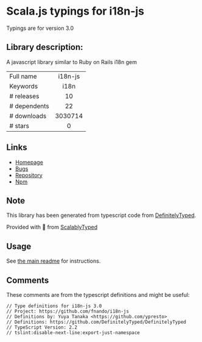 
# Scala.js typings for i18n-js

Typings are for version 3.0

## Library description:
A javascript library similar to Ruby on Rails i18n gem

|                    |                 |
| ------------------ | :-------------: |
| Full name          | i18n-js |
| Keywords           | i18n |
| # releases         | 10 |
| # dependents       | 22 |
| # downloads        | 3030714 |
| # stars            | 0 |

## Links
- [Homepage](https://github.com/fnando/i18n-js)
- [Bugs](https://github.com/fnando/i18n-js/issues)
- [Repository](https://github.com/fnando/i18n-js)
- [Npm](https://www.npmjs.com/package/i18n-js)
    


## Note
This library has been generated from typescript code from [DefinitelyTyped](https://definitelytyped.org).

Provided with :purple_heart: from [ScalablyTyped](https://github.com/oyvindberg/ScalablyTyped)

## Usage
See [the main readme](../../readme.md) for instructions.

## Comments

These comments are from the typescript definitions and might be useful:
```
// Type definitions for i18n-js 3.0
// Project: https://github.com/fnando/i18n-js
// Definitions by: Yuya Tanaka <https://github.com/ypresto>
// Definitions: https://github.com/DefinitelyTyped/DefinitelyTyped
// TypeScript Version: 2.2
// tslint:disable-next-line:export-just-namespace

```

